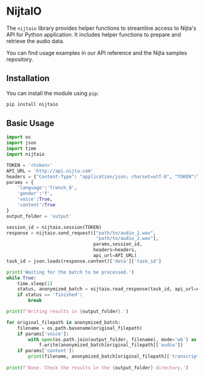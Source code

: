 # NijtaIO

The `nijtaio` library provides helper functions to streamline access to Nijta's API for Python application. It includes helper functions to prepare and retrieve the audio data.

You can find usage examples in our API reference and the Nijta samples repository.

## Installation

You can install the module using `pip`:

```bash
pip install nijtaio
```

## Basic Usage

```python
import os
import json
import time
import nijtaio

TOKEN = '<token>'
API_URL = 'http://api.nijta.com'
headers = {"Content-Type": "application/json; charset=utf-8", "TOKEN":TOKEN}
params = {
    'language':'french_8',
    'gender':'f',
    'voice':True,
    'content':True
}
output_folder = 'output'

session_id = nijtaio.session(TOKEN)
response = nijtaio.send_request(["path/to/audio_1.wav",
                                 "path/to/audio_2.wav"],
                                params,session_id,
                                headers=headers,
                                api_url=API_URL)
task_id = json.loads(response.content)['data']['task_id']

print('Waiting for the batch to be processed.')
while True:
    time.sleep(1)
    status, anonymized_batch = nijtaio.read_response(task_id, api_url=API_URL)
    if status == 'finished':
        break

print(f'Writing results in {output_folder}.')

for original_filepath in anonymized_batch:
    filename = os.path.basename(original_filepath)
    if params['voice']:
        with open(os.path.join(output_folder, filename), mode='wb') as f:
            f.write(anonymized_batch[original_filepath]['audio'])
    if params['content']:
        print(filename, anonymized_batch[original_filepath]['transcription'])
        
print(f'Done. Check the results in the {output_folder} directory.')
```
